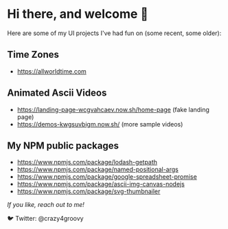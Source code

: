 # Hi there, and welcome 👋

<!--
**crazy4groovy/crazy4groovy** is a ✨ _special_ ✨ repository because its `README.md` (this file) appears on your GitHub profile.

Here are some ideas to get you started:

- 🔭 I’m currently working on ...
- 🌱 I’m currently learning ...
- 👯 I’m looking to collaborate on ...
- 🤔 I’m looking for help with ...
- 💬 Ask me about ...
- 📫 How to reach me: ...
- 😄 Pronouns: ...
- ⚡ Fun fact: ...
-->

Here are some of my UI projects I've had fun on (some recent, some older):

## Time Zones

- https://allworldtime.com

## Animated Ascii Videos

- https://landing-page-wcgvahcaev.now.sh/home-page (fake landing page)
- https://demos-kwgsuvbigm.now.sh/  (more sample videos)

## My NPM public packages

- https://www.npmjs.com/package/lodash-getpath
- https://www.npmjs.com/package/named-positional-args
- https://www.npmjs.com/package/google-spreadsheet-promise
- https://www.npmjs.com/package/ascii-img-canvas-nodejs
- https://www.npmjs.com/package/svg-thumbnailer

_If you like, reach out to me!_

🐦 Twitter: @crazy4groovy
